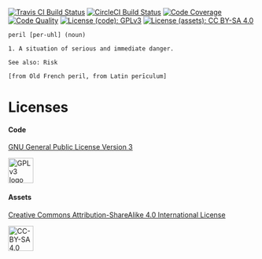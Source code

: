 <!---
  ~ Copyright © 2011 - 2013 Aaron Mahan.
  ~ Copyright © 2013 - 2016 Forerunner Games, LLC.
  ~
  ~ This program is free software: you can redistribute it and/or modify
  ~ it under the terms of the GNU General Public License as published by
  ~ the Free Software Foundation, either version 3 of the License, or
  ~ (at your option) any later version.
  ~
  ~ This program is distributed in the hope that it will be useful,
  ~ but WITHOUT ANY WARRANTY; without even the implied warranty of
  ~ MERCHANTABILITY or FITNESS FOR A PARTICULAR PURPOSE. See the
  ~ GNU General Public License for more details.
  ~
  ~ You should have received a copy of the GNU General Public License
  ~ along with this program. If not, see <http://www.gnu.org/licenses/>.
  -->
[![Travis CI Build Status](https://img.shields.io/travis/forerunnergames/peril/master.svg)][travis]
[![CircleCI Build Status](https://img.shields.io/circleci/token/b79fc71664c59d894a142aead9ffe480dfdcc4c2/project/forerunnergames/peril/master.svg)][circle]
[![Code Coverage](https://img.shields.io/codecov/c/github/forerunnergames/peril/master.svg)][codecov]
[![Code Quality](https://img.shields.io/codacy/grade/bf2b210c63de4349827e7aadaf019825/master.svg)][codacy]
[![License (code): GPLv3](https://img.shields.io/badge/license%20[code]-GPLv3-blue.svg)][gpl-v3]
[![License (assets): CC BY-SA 4.0](https://img.shields.io/badge/license%20[assets]-CC%20BY--SA%204.0-blue.svg)][cc-by-sa-4]

[travis]: https://travis-ci.org/forerunnergames/peril.svg?branch=master
[circle]: https://circleci.com/gh/forerunnergames/peril/tree/master
[codecov]: https://codecov.io/github/forerunnergames/peril?branch=master
[codacy]: https://www.codacy.com/app/forerunnergames/peril
[gpl-v3]: /legal/GPLv3.txt
[cc-by-sa-4]: /legal/CC-BY-SA-4.txt

```
peril [per-uhl] (noun)

1. A situation of serious and immediate danger.

See also: Risk

[from Old French peril, from Latin perīculum]
```
# Licenses

#### Code

[GNU General Public License Version 3](http://www.gnu.org/licenses/gpl.html)

<a href="http://www.gnu.org/licenses/gpl.html"><img alt="GPL v3 logo" src="http://www.gnu.org/graphics/gplv3-127x51.png" height="51"></a>

#### Assets
[Creative Commons Attribution-ShareAlike 4.0 International License](https://creativecommons.org/licenses/by-sa/4.0/)

<a href="https://creativecommons.org/licenses/by-sa/4.0/"><img alt="CC-BY-SA 4.0 Logo" src="http://mirrors.creativecommons.org/presskit/buttons/88x31/png/by-sa.png" height="51"></a>
